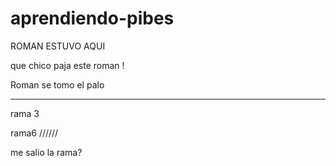 # aprendiendo-pibes

ROMAN ESTUVO AQUI

que chico paja este roman !

Roman se tomo el palo


---------

rama 3

rama6 //////

me salio la rama?